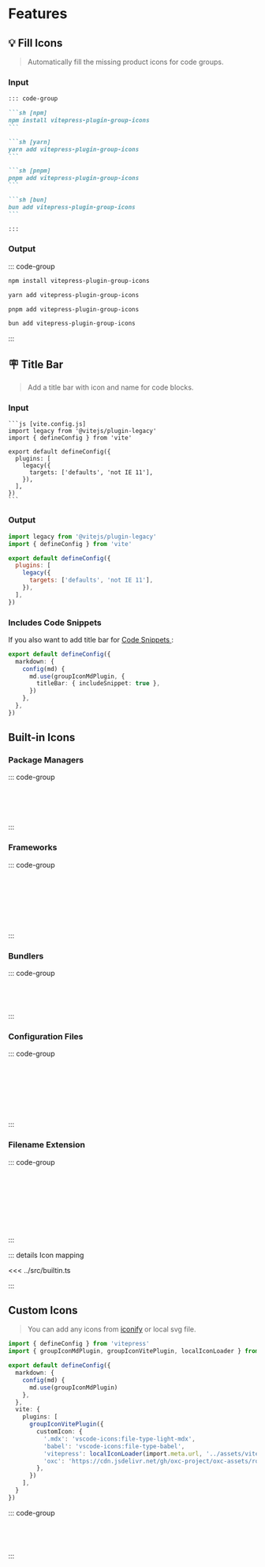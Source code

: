 # Features

## 💡 Fill Icons

> Automatically fill the missing product icons for code groups.

### Input

````md
::: code-group

```sh [npm]
npm install vitepress-plugin-group-icons
```

```sh [yarn]
yarn add vitepress-plugin-group-icons
```

```sh [pnpm]
pnpm add vitepress-plugin-group-icons
```

```sh [bun]
bun add vitepress-plugin-group-icons
```

:::
````

### Output

::: code-group

```sh [npm]
npm install vitepress-plugin-group-icons
```

```sh [yarn]
yarn add vitepress-plugin-group-icons
```

```sh [pnpm]
pnpm add vitepress-plugin-group-icons
```

```sh [bun]
bun add vitepress-plugin-group-icons
```

:::

## 🪧 Title Bar

> Add a title bar with icon and name for code blocks.

### Input

````
```js [vite.config.js]
import legacy from '@vitejs/plugin-legacy'
import { defineConfig } from 'vite'

export default defineConfig({
  plugins: [
    legacy({
      targets: ['defaults', 'not IE 11'],
    }),
  ],
})
```
````

### Output

```js [vite.config.js]
import legacy from '@vitejs/plugin-legacy'
import { defineConfig } from 'vite'

export default defineConfig({
  plugins: [
    legacy({
      targets: ['defaults', 'not IE 11'],
    }),
  ],
})
```

### Includes Code Snippets

If you also want to add title bar for [Code Snippets
](https://vitepress.dev/guide/markdown#import-code-snippets):

```ts {5} [.vitepress/config.ts]
export default defineConfig({
  markdown: {
    config(md) {
      md.use(groupIconMdPlugin, {
        titleBar: { includeSnippet: true },
      })
    },
  },
})
```

## Built-in Icons

### Package Managers

::: code-group

``` [npm]
```

``` [yarn]
```

``` [pnpm]
```

``` [bun]
```

``` [deno]
```

:::

### Frameworks

::: code-group

``` [Vue]
```

``` [Svelte]
```

``` [Angular]
```

``` [React]
```

``` [Solid]
```

``` [Astro]
```

``` [Next]
```

``` [Nuxt]
```

:::

### Bundlers

::: code-group

``` [Rollup]
```

``` [Webpack]
```

``` [Vite]
```

``` [esbuild]
```

:::

### Configuration Files

::: code-group

``` [package.json]
```

``` [tsconfig.json]
```

``` [eslint.config.js]
```

``` [.gitignore]
```

``` [.env]
```

``` [.vscode/settings.json]
```

``` [tailwind.config.js]
```

``` [uno.config.ts]
```

:::

### Filename Extension

::: code-group

``` [foo.ts]
```

``` [foo.js]
```

``` [foo.md]
```

``` [foo.py]
```

``` [foo.yml]
```

``` [foo.html]
```

``` [foo.css]
```

``` [foo.scss]
```

``` [foo.ico]
```

:::

::: details Icon mapping

<<< ../src/builtin.ts

:::

## Custom Icons

> You can add any icons from [iconify](https://icon-sets.iconify.design/) or local svg file.

```ts {2,13-19} [.vitepress/config.ts]
import { defineConfig } from 'vitepress'
import { groupIconMdPlugin, groupIconVitePlugin, localIconLoader } from 'vitepress-plugin-group-icons'

export default defineConfig({
  markdown: {
    config(md) {
      md.use(groupIconMdPlugin)
    },
  },
  vite: {
    plugins: [
      groupIconVitePlugin({
        customIcon: {
          '.mdx': 'vscode-icons:file-type-light-mdx',
          'babel': 'vscode-icons:file-type-babel',
          'vitepress': localIconLoader(import.meta.url, '../assets/vitepress.svg'),
          'oxc': 'https://cdn.jsdelivr.net/gh/oxc-project/oxc-assets/round.svg',
        },
      })
    ],
  }
})
```

::: code-group

``` [foo.mdx]
```

``` [Babel]
```

``` [Vitepress]
```

``` [oxc]
```

:::
